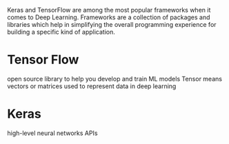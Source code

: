 Keras and TensorFlow are among the most popular frameworks when it comes to Deep Learning.
Frameworks are a collection of packages and libraries which help in simplifying the overall programming experience for building a specific kind of application. 

# Tensor Flow
open source library to help you develop and train ML models
Tensor means vectors or matrices used to represent data in deep learning

# Keras
high-level neural networks APIs



